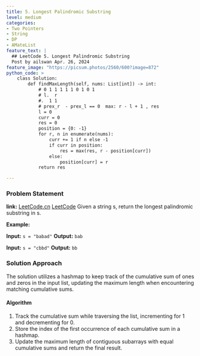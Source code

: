 ```yaml
---
title: 5. Longest Palindromic Substring
level: medium
categories:
- Two Pointers
- String
- DP
- AMateList
feature_text: |
  ## LeetCode 5. Longest Palindromic Substring
  Post by ailswan Apr. 26, 2024
feature_image: "https://picsum.photos/2560/600?image=872"
python_code: >
    class Solution:
        def findMaxLength(self, nums: List[int]) -> int:
            # 0 1 1 1 1 1 0 1 0 1
            # l.  r         
            #.  1 1
            # prex_r  - prex_l == 0  max: r - l + 1 , res
            l = 0
            curr = 0
            res = 0
            position = {0: -1}
            for r, n in enumerate(nums):
                curr += 1 if n else -1
                if curr in position: 
                    res = max(res, r - position[curr])
                else:
                    position[curr] = r 
            return res

---
```


### Problem Statement
**link:**
[LeetCode.cn](https://leetcode.cn/problems/longest-palindromic-substring/)
[LeetCode](https://leetcode.com/longest-palindromic-substring/)
Given a string s, return the longest palindromic substring in s.

**Example:**

**Input:** `s = "babad"`
**Output:** `bab`

**Input:** `s = "cbbd"`
**Output:** `bb`
 
 
### Solution Approach
The solution utilizes a hashmap to keep track of the cumulative sum of ones and zeros in the input list, updating the maximum length when encountering matching cumulative sums.

#### Algorithm
1. Track the cumulative sum while traversing the list, incrementing for 1 and decrementing for 0.
2. Store the index of the first occurrence of each cumulative sum in a hashmap.
3. Update the maximum length of contiguous subarrays with equal cumulative sums and return the final result.